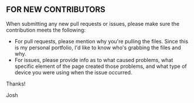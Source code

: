 ## FOR NEW CONTRIBUTORS

When submitting any new pull requests or issues, please make sure the contribution meets the following:
* For pull requests, please mention why you're pulling the files.  Since this is my personal portfolio, I'd like to know who's grabbing the files and why.
* For issues, please provide info as to what caused problems, what specific element of the page created those problems, and what type of device you were using when the issue occurred.

Thanks!

Josh
